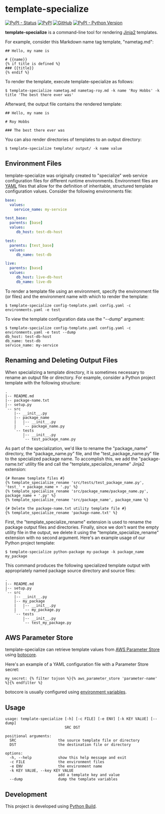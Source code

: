 # template-specialize

[![PyPI - Status](https://img.shields.io/pypi/status/template-specialize)](https://pypi.org/project/template-specialize/)
[![PyPI](https://img.shields.io/pypi/v/template-specialize)](https://pypi.org/project/template-specialize/)
[![GitHub](https://img.shields.io/github/license/craigahobbs/template-specialize)](https://github.com/craigahobbs/template-specialize/blob/main/LICENSE)
[![PyPI - Python Version](https://img.shields.io/pypi/pyversions/template-specialize)](https://pypi.org/project/template-specialize/)

**template-specialize** is a command-line tool for rendering
[Jinja2](https://jinja.palletsprojects.com/en/3.0.x/templates/)
templates.

For example, consider this Markdown name tag template, "nametag.md":

``` jinja2
## Hello, my name is

# {{name}}
{% if title is defined %}
### {{title}}
{% endif %}
```

To render the template, execute template-specialize as follows:

```
$ template-specialize nametag.md nametag-roy.md -k name 'Roy Hobbs' -k title 'The best there ever was'
```

Afterward, the output file contains the rendered template:

```
## Hello, my name is

# Roy Hobbs

### The best there ever was
```

You can also render directories of templates to an output directory:

```
$ template-specialize template/ output/ -k name value
```


## Environment Files

template-specialize was originally created to "specialize" web service configuration files for different runtime
environments. Environment files are [YAML](https://yaml.org/spec/1.2/spec.html) files that allow for the definition of
inheritable, structured template configuration values. Consider the following environments file:

``` yaml
base:
  values:
    service_name: my-service

test_base:
  parents: [base]
  values:
     db_host: test-db-host

test:
  parents: [test_base]
  values:
     db_name: test-db

live:
  parents: [base]
  values:
     db_host: live-db-host
     db_name: live-db
```

To render a template file using an environment, specify the environment file (or files) and the environment name with
which to render the template:

```
$ template-specialize config-template.yaml config.yaml -c environments.yaml -e test
```

To view the template configuration data use the "--dump" argument:

```
$ template-specialize config-template.yaml config.yaml -c environments.yaml -e test --dump
db_host: test-db-host
db_name: test-db
service_name: my-service
```


## Renaming and Deleting Output Files

When specializing a template directory, it is sometimes necessary to rename an output file or directory. For example,
consider a Python project template with the following structure:

```
.
|-- README.md
|-- package-name.txt
|-- setup.py
`-- src
    |-- __init__.py
    |-- package_name
    |   |-- __init__.py
    |   `-- package_name.py
    `-- tests
        |-- __init__.py
        `-- test_package_name.py
```

As part of the specialization, we'd like to rename the "package_name" directory, the "package_name.py" file, and the
"test_package_name.py" file to the specialized package name. To accomplish this, we add the "package-name.txt' utility
file and call the "template_specialize_rename" Jinja2 extension:

``` jinja2
{# Rename template files #}
{% template_specialize_rename 'src/tests/test_package_name.py', 'test_' + package_name + '.py' %}
{% template_specialize_rename 'src/package_name/package_name.py', package_name + '.py' %}
{% template_specialize_rename 'src/package_name', package_name %}

{# Delete the package-name.txt utility template file #}
{% template_specialize_rename 'package-name.txt' %}
```

First, the "template_specialize_rename" extension is used to rename the package output files and directories. Finally,
since we don't want the empty utility file in the output, we delete it using the "template_specialize_rename" extension
with no second argument. Here's an example usage of our Python project template:

```
$ template-specialize python-package my-package -k package_name my_package
```

This command produces the following specialized template output with appropriately named package source directory and
source files:

```
.
|-- README.md
|-- setup.py
`-- src
    |-- __init__.py
    |-- my_package
    |   |-- __init__.py
    |   `-- my_package.py
    `-- tests
        |-- __init__.py
        `-- test_my_package.py
```


## AWS Parameter Store

template-specialize can retrieve template values from
[AWS Parameter Store](https://docs.aws.amazon.com/systems-manager/latest/userguide/systems-manager-parameter-store.html)
using
[botocore](https://pypi.org/project/botocore/).

Here's an example of a YAML configuration file with a Parameter Store secret:

``` jinja2
my_secret: {% filter tojson %}{% aws_parameter_store 'parameter-name' %}{% endfilter %}
```

botocore is usually configured using
[environment variables](https://boto3.amazonaws.com/v1/documentation/api/latest/guide/configuration.html#using-environment-variables).


## Usage

```
usage: template-specialize [-h] [-c FILE] [-e ENV] [-k KEY VALUE] [--dump]
                           SRC DST

positional arguments:
  SRC                   the source template file or directory
  DST                   the destination file or directory

options:
  -h, --help            show this help message and exit
  -c FILE               the environment files
  -e ENV                the environment name
  -k KEY VALUE, --key KEY VALUE
                        add a template key and value
  --dump                dump the template variables
```


## Development

This project is developed using [Python Build](https://github.com/craigahobbs/python-build#readme).
